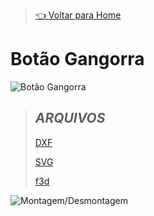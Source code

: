 > [👈 Voltar para Home](../README.md)

# Botão Gangorra

![Botão Gangorra](https://cdn.sparkfun.com/r/455-455/assets/parts/1/8/4/7/08837-03-L.jpg "Botão gangorra")

> ## **_ARQUIVOS_**
>
>[DXF](./files/corteBotaoArcade.dxf)
>
>[SVG](./files/corteBotaoArcade.svg)
>
>[f3d](./files/botaoArcade.f3z)

![Montagem/Desmontagem](./img/botao-arcade.gif "Montagem e desmontagem do botão")